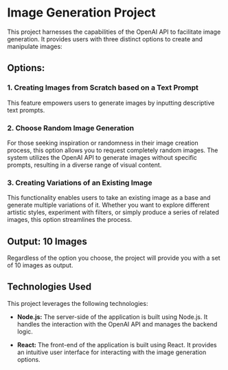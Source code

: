 # Image Generation Project

This project harnesses the capabilities of the OpenAI API to facilitate image generation. It provides users with three distinct options to create and manipulate images:

## Options:

### 1. Creating Images from Scratch based on a Text Prompt

This feature empowers users to generate images by inputting descriptive text prompts. 

### 2. Choose Random Image Generation

For those seeking inspiration or randomness in their image creation process, this option allows you to request completely random images. The system utilizes the OpenAI API to generate images without specific prompts, resulting in a diverse range of visual content.

### 3. Creating Variations of an Existing Image

This functionality enables users to take an existing image as a base and generate multiple variations of it. Whether you want to explore different artistic styles, experiment with filters, or simply produce a series of related images, this option streamlines the process.

## Output: 10 Images

Regardless of the option you choose, the project will provide you with a set of 10 images as output.

## Technologies Used

This project leverages the following technologies:

- **Node.js:** The server-side of the application is built using Node.js. It handles the interaction with the OpenAI API and manages the backend logic.

- **React:** The front-end of the application is built using React. It provides an intuitive user interface for interacting with the image generation options.

